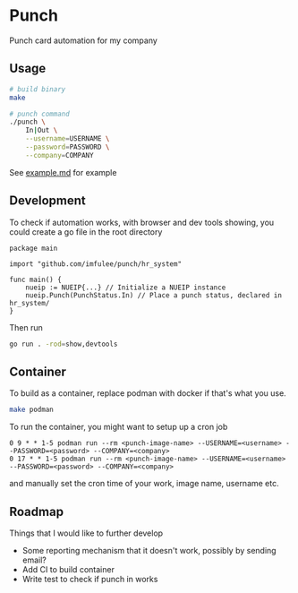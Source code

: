 # Punch

Punch card automation for my company

## Usage

```bash
# build binary
make

# punch command
./punch \
    In|Out \
    --username=USERNAME \
    --password=PASSWORD \
    --company=COMPANY
```

See [example.md](example/example.md) for example

## Development

To check if automation works, with browser and dev tools showing, you could create a go file in the root directory

```golang
package main

import "github.com/imfulee/punch/hr_system"

func main() {
    nueip := NUEIP{...} // Initialize a NUEIP instance
    nueip.Punch(PunchStatus.In) // Place a punch status, declared in hr_system/
}
```

Then run

```bash
go run . -rod=show,devtools
```

## Container

To build as a container, replace podman with docker if that's what you use.

```bash
make podman
```

To run the container, you might want to setup up a cron job

```text
0 9 * * 1-5 podman run --rm <punch-image-name> --USERNAME=<username> --PASSWORD=<password> --COMPANY=<company>
0 17 * * 1-5 podman run --rm <punch-image-name> --USERNAME=<username> --PASSWORD=<password> --COMPANY=<company>
```

and manually set the cron time of your work, image name, username etc. 

## Roadmap

Things that I would like to further develop

- Some reporting mechanism that it doesn't work, possibly by sending email?
- Add CI to build container
- Write test to check if punch in works
